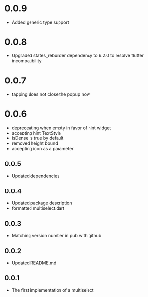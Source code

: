 # 0.0.9
* Added generic type support

# 0.0.8
* Upgraded states_rebuilder dependency to 6.2.0 to resolve flutter incompatibility

# 0.0.7
* tapping does not close the popup now

# 0.0.6
* depreceating when empty in favor of hint widget
* accepting hint TextStyle
* isDense is true by default
* removed height bound
* accepting icon as a parameter

## 0.0.5
* Updated dependencies

## 0.0.4
* Updated package description
* formatted multiselect.dart

## 0.0.3
* Matching version number in pub with github

## 0.0.2
* Updated README.md

## 0.0.1

* The first implementation of a multiselect
